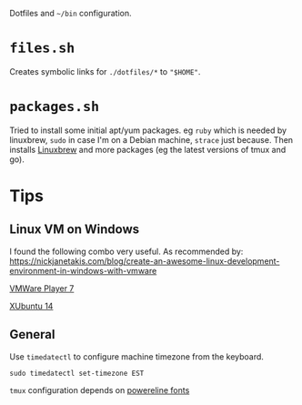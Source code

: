 Dotfiles and `~/bin` configuration.

# `files.sh`

Creates symbolic links for `./dotfiles/*` to `"$HOME"`.

# `packages.sh`

Tried to install some initial apt/yum packages.  eg `ruby` which is needed by
linuxbrew, `sudo` in case I'm on a Debian machine, `strace` just because.  Then
installs [Linuxbrew](http://linuxbrew.sh/) and more packages (eg the latest
versions of tmux and go).

# Tips

## Linux VM on Windows

I found the following combo very useful.  As recommended by: 
https://nickjanetakis.com/blog/create-an-awesome-linux-development-environment-in-windows-with-vmware

[VMWare Player 7](https://my.vmware.com/web/vmware/free#desktop_end_user_computing/vmware_player/7_0)

[XUbuntu 14](http://mirror.us.leaseweb.net/ubuntu-cdimage/xubuntu/releases/14.04/release/xubuntu-14.04.2-desktop-amd64.iso)

## General

Use `timedatectl` to configure machine timezone from the keyboard.

    sudo timedatectl set-timezone EST

`tmux` configuration depends on [powereline
fonts](https://github.com/powerline/fonts)
